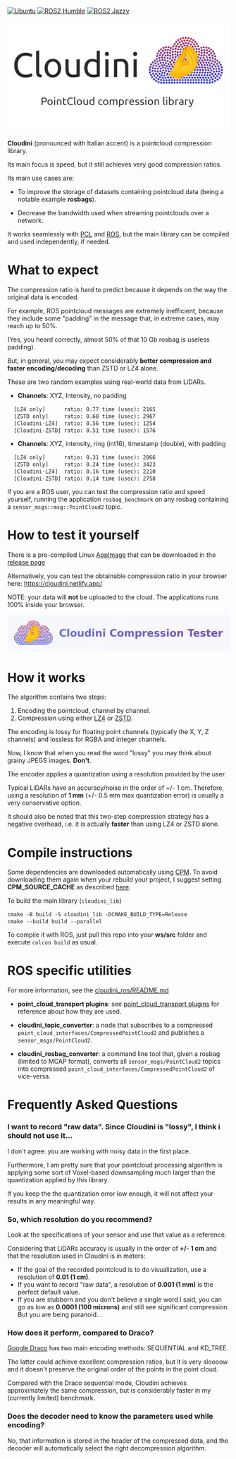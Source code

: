 [![Ubuntu](https://github.com/facontidavide/cloudini/actions/workflows/ubuntu-build.yaml/badge.svg)](https://github.com/facontidavide/cloudini/actions/workflows/ubuntu-build.yaml)
[![ROS2 Humble](https://github.com/facontidavide/cloudini/actions/workflows/ros-humble.yaml/badge.svg)](https://github.com/facontidavide/cloudini/actions/workflows/ros-humble.yaml)
[![ROS2 Jazzy](https://github.com/facontidavide/cloudini/actions/workflows/ros-jazzy.yaml/badge.svg)](https://github.com/facontidavide/cloudini/actions/workflows/ros-jazzy.yaml)

![Cloudini](logo.png)

**Cloudini** (pronounced with Italian accent) is a pointcloud compression
library.

Its main focus is speed, but it still achieves very good compression ratios.

Its main use cases are:

- To improve the storage of datasets containing pointcloud data (being a notable example **rosbags**).

- Decrease the bandwidth used when streaming pointclouds over a network.

It works seamlessly with [PCL](https://pointclouds.org/) and
[ROS](https://www.ros.org/), but the main library can be compiled and used independently, if needed.

# What to expect

The compression ratio is hard to predict because it depends on the way the original data is encoded.

For example, ROS pointcloud messages are extremely inefficient, because
they include some "padding" in the message that, in extreme cases, may reach up to 50%.

(Yes, you heard correctly, almost 50% of that 10 Gb rosbag is useless padding).

But, in general, you may expect considerably **better compression and faster encoding/decoding**  than ZSTD or LZ4 alone.

These are two random examples using real-world data from LiDARs.

- **Channels**: XYZ, Intensity, no padding

```
  [LZ4 only]      ratio: 0.77 time (usec): 2165
  [ZSTD only]     ratio: 0.68 time (usec): 2967
  [Cloudini-LZ4]  ratio: 0.56 time (usec): 1254
  [Cloudini-ZSTD] ratio: 0.51 time (usec): 1576
```

- **Channels**: XYZ, intensity, ring (int16), timestamp (double), with padding

```
  [LZ4 only]      ratio: 0.31 time (usec): 2866
  [ZSTD only]     ratio: 0.24 time (usec): 3423
  [Cloudini-LZ4]  ratio: 0.16 time (usec): 2210
  [Cloudini-ZSTD] ratio: 0.14 time (usec): 2758
```

If you are a ROS user, you can test the compression ratio and speed yourself,
running the application `rosbag_benchmark` on any rosbag containing a `sensor_msgs::msg::PointCloud2` topic.

# How to test it yourself

There is a pre-compiled Linux [AppImage](https://appimage.org/) that can be downloaded in the
[release page](https://github.com/facontidavide/cloudini/releases/latest)

Alternatively, you can test the obtainable compression ratio in your browser here: https://cloudini.netlify.app/

NOTE: your data will **not** be uploaded to the cloud. The applications runs 100% inside your browser.

[![cloudini_web.png](cloudini_web.png)](https://cloudini.netlify.app/)

# How it works

The algorithm contains two steps:

1. Encoding the pointcloud, channel by channel.
2. Compression using either [LZ4](https://github.com/lz4/lz4) or [ZSTD](https://github.com/facebook/zstd).

The encoding is lossy for floating point channels (typically the X, Y, Z channels)
and lossless for RGBA and integer channels.

Now, I know that when you read the word "lossy" you may think about grainy JPEGS images. **Don't**.

The encoder applies a quantization using a resolution provided by the user.

Typical LiDARs have an accuracy/noise in the order of +/- 1 cm.
Therefore, using a resolution of **1 mm** (+/- 0.5 mm max quantization error) is usually a very conservative option.

It should also be noted that this two-step compression strategy has a
negative overhead, i.e. it is actually **faster** than using LZ4 or ZSTD alone.


# Compile instructions

Some dependencies are downloaded automatically using [CPM](https://github.com/cpm-cmake/CPM.cmake).
To avoid downloading them again when your rebuild your project, I suggest setting **CPM_SOURCE_CACHE** as described [here](https://github.com/cpm-cmake/CPM.cmake).

To build the main library (`cloudini_lib`)

```
cmake -B build -S cloudini_lib -DCMAKE_BUILD_TYPE=Release
cmake --build build --parallel
```

To compile it with ROS, just pull this repo into your **ws/src** folder and execute `colcon build` as usual.


# ROS specific utilities

For more information, see the [cloudini_ros/README.md](cloudini_ros/README.md)

- **point_cloud_transport plugins**: see [point_cloud_transport plugins](https://github.com/ros-perception/point_cloud_transport_plugins) for reference about how they are used.

- **cloudini_topic_converter**: a node that subscribes to a compressed `point_cloud_interfaces/CompressedPointCloud2` and publishes a `sensor_msgs/PointCloud2`.

- **cloudini_rosbag_converter**: a command line tool that, given a rosbag (limited to MCAP format), converts all `sensor_msgs/PointCloud2` topics into compressed `point_cloud_interfaces/CompressedPointCloud2` of vice-versa.

# Frequently Asked Questions

### I want to record "raw data". Since Cloudini is "lossy", I think i should not use it...

I don't agree: you are working with noisy data in the first place.

Furthermore, I am pretty sure that your pointcloud processing algorithm is applying some sort of Voxel-based downsampling much larger
than the quantization applied by this library.

If you keep the the quantization error low enough, it will not affect your results in any meaningful way.

### So, which resolution do you recommend?

Look at the specifications of your sensor and use that value as a reference.

Considering that LiDARs accuracy is usually in the order of **+/- 1 cm** and that the resolution used in Cloudini is in meters:

- If the goal of the recorded pointcloud is to do visualization, use a resolution of **0.01 (1 cm)**.
- If you want to record "raw data", a resolution of **0.001 (1 mm)** is the perfect default value.
- If you are stubborn and you don't believe a single word I said, you can go as low as **0.0001 (100 microns)** and still
  see significant compression. But you are being paranoid...

### How does it perform, compared to Draco?

[Google Draco](https://github.com/google/draco) has two main encoding methods: SEQUENTIAL and KD_TREE.

The latter could achieve excellent compression ratios, but it is very sloooow and it doesn't preserve the original order
of the points in the point cloud.

Compared with the Draco sequential mode, Cloudini achieves approximately the same compression, but is considerably faster in
my (currently limited) benchmark.

### Does the decoder need to know the parameters used while encoding?

No, that information is stored in the header of the compressed data, and the decoder will automatically select the right
decompression algorithm.
